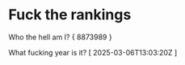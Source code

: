 # Fuck the rankings

Who the hell am I?
{ 8873989 }

What fucking year is it?
[ 2025-03-06T13:03:20Z ]
